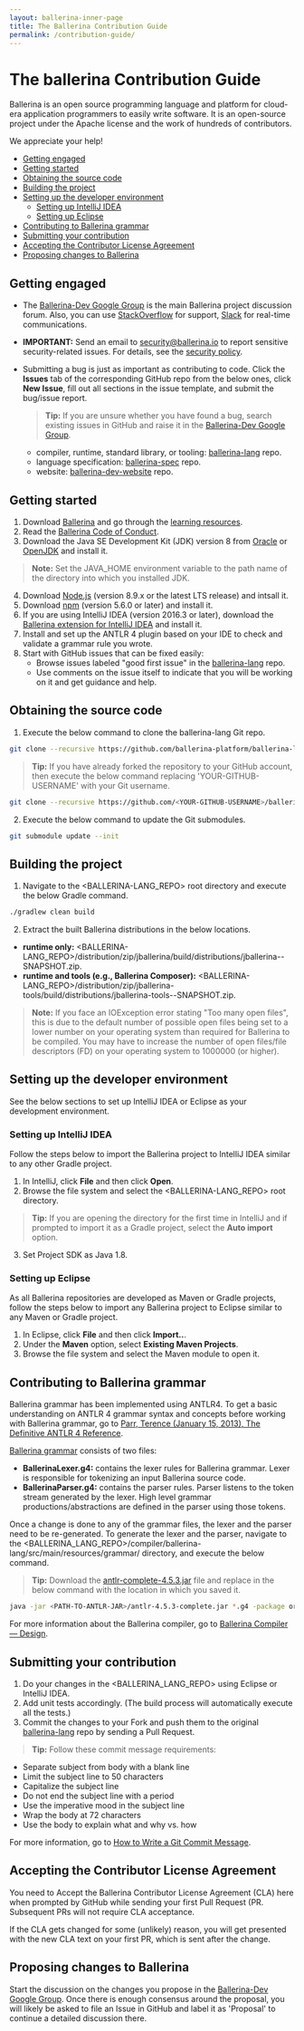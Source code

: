 ```yaml
---
layout: ballerina-inner-page
title: The Ballerina Contribution Guide
permalink: /contribution-guide/
---
```


# The ballerina Contribution Guide

Ballerina is an open source programming language and platform for cloud-era application programmers to easily write software. It is an open-source project under the Apache license and the work of hundreds of contributors.

We appreciate your help!

- [Getting engaged](#getting-engaged)
- [Getting started](#getting-started)
- [Obtaining the source code](#obtaining-the-source-code)
- [Building the project](building-the-project)
- [Setting up the developer environment](setting-up-the-developer-environment)
    - [Setting up IntelliJ IDEA](#setting-up-intelliJ-idea)
    - [Setting up Eclipse](#setting-up-eclipse)
- [Contributing to Ballerina grammar](#contributing-to-ballerina-grammar)
- [Submitting your contribution](#submitting-your-contribution)
- [Accepting the Contributor License Agreement](#accepting-the-contributor-license-agreement)
- [Proposing changes to Ballerina](#proposing-changes-to-ballerina)

## Getting engaged

- The [Ballerina-Dev Google Group](#https://groups.google.com/forum/#!forum/ballerina-dev) is the main Ballerina project discussion forum. Also, you can use [StackOverflow](#https://stackoverflow.com/questions/tagged/ballerina) for support, [Slack](#https://app.slack.com/client/T47EAEKB5/DF818FX9Q) for real-time communications.

- **IMPORTANT:** Send an email to security@ballerina.io to report sensitive security-related issues. For details, see the <a href="https://ballerina.io/security/">security policy</a>.

- Submitting a bug is just as important as contributing to code. Click the **Issues** tab of the corresponding GitHub repo from the below ones, click **New Issue**, fill out all sections in the issue template, and submit the bug/issue report.

    >**Tip:** If you are unsure whether you have found a bug, search existing issues in GitHub and raise it in the [Ballerina-Dev Google Group](#https://groups.google.com/forum/#!forum/ballerina-dev).
   - compiler, runtime, standard library, or tooling: <a href="https://github.com/ballerina-platform/ballerina-lang/issues">ballerina-lang</a> repo.
   - language specification: <a href="https://github.com/ballerina-platform/ballerina-spec/issues">ballerina-spec</a> repo.
   - website: <a href="https://github.com/ballerina-platform/ballerina-dev-website/issues">ballerina-dev-website</a> repo. 

## Getting started

1. Download [Ballerina](#https://ballerina.io) and go through the [learning resources](#https://ballerina.io/learn).
2. Read the [Ballerina Code of Conduct](#https://ballerina.io/code-of-conduct).
3. Download the Java SE Development Kit (JDK) version 8 from [Oracle](#http://www.oracle.com/technetwork/java/javase/downloads/index.html) or [OpenJDK](#http://openjdk.java.net/install/index.html) and install it.
>**Note:** Set the JAVA_HOME environment variable to the path name of the directory into which you installed JDK.
4. Download [Node.js](#https://nodejs.org/en/download/) (version 8.9.x or the latest LTS release) and intsall it.
5. Download [npm](#https://www.npmjs.com/get-npm) (version 5.6.0 or later) and install it.
6. If you are using IntelliJ IDEA (version 2016.3 or later), download the [Ballerina extension for IntelliJ IDEA](#https://plugins.jetbrains.com/plugin/9520-ballerina) and install it.
7. Install and set up the ANTLR 4 plugin based on your IDE to check and validate a grammar rule you wrote.
8. Start with GitHub issues that can be fixed easily:
    - Browse issues labeled "good first issue" in the <a href="https://github.com/ballerina-platform/ballerina-lang/issues">ballerina-lang</a> repo.
    - Use comments on the issue itself to indicate that you will be working on it and get guidance and help.

## Obtaining the source code 

1. Execute the below command to clone the ballerina-lang Git repo.
```bash 
git clone --recursive https://github.com/ballerina-platform/ballerina-lang.git
```
>**Tip:** If you have already forked the repository to your GitHub account, then execute the below command replacing 'YOUR-GITHUB-USERNAME' with your Git username.
```bash 
git clone --recursive https://github.com/<YOUR-GITHUB-USERNAME>/ballerina-lang.git
```
2. Execute the below command to update the Git submodules.
```bash 
git submodule update --init
```
## Building the project

1. Navigate to the <BALLERINA-LANG_REPO> root directory and execute the below Gradle command.
```bash 
./gradlew clean build
```
2. Extract the built Ballerina distributions in the below locations.
-  **runtime only:** <BALLERINA-LANG_REPO>/distribution/zip/jballerina/build/distributions/jballerina-<version>-SNAPSHOT.zip. 
-  **runtime and tools (e.g., Ballerina Composer):** <BALLERINA-LANG_REPO>/distribution/zip/jballerina-tools/build/distributions/jballerina-tools-<version>-SNAPSHOT.zip.
>**Note:** If you face an IOException error stating "Too many open files", this is due to the default number of possible open files being set to a lower number on your operating system than required for Ballerina to be compiled. You may have to increase the number of open files/file descriptors (FD) on your operating system to 1000000 (or higher).

## Setting up the developer environment

See the below sections to set up IntelliJ IDEA or Eclipse as your development environment.

### Setting up IntelliJ IDEA

Follow the steps below to import the Ballerina project to IntelliJ IDEA similar to any other Gradle project.

1. In IntelliJ, click **File** and then click **Open**.
2. Browse the file system and select the <BALLERINA-LANG_REPO> root directory.
>**Tip:** If you are opening the directory for the first time in IntelliJ and if prompted to import it as a Gradle project, select the **Auto import** option.
3. Set Project SDK as Java 1.8.

### Setting up Eclipse

As all Ballerina repositories are developed as Maven or Gradle projects, follow the steps below to import any Ballerina project to Eclipse similar to any Maven or Gradle project.

1. In Eclipse, click **File** and then click **Import..**.
2. Under the **Maven** option, select **Existing Maven Projects**. 
3. Browse the file system and select the Maven module to open it.

## Contributing to Ballerina grammar

Ballerina grammar has been implemented using ANTLR4. To get a basic understanding on ANTLR 4 grammar syntax and concepts before working with Ballerina grammar, go to [Parr, Terence (January 15, 2013), The Definitive ANTLR 4 Reference](#http://lms.ui.ac.ir/public/group/90/59/01/15738_ce57.pdf).

[Ballerina grammar](#https://github.com/ballerina-platform/ballerina-lang/tree/master/compiler/ballerina-lang/src/main/resources/grammar) consists of two files:

- **BallerinaLexer.g4:** contains the lexer rules for Ballerina grammar. Lexer is responsible for tokenizing an input Ballerina source code.
- **BallerinaParser.g4:** contains the parser rules. Parser listens to the token stream generated by the lexer. High level grammar productions/abstractions are defined in the parser using those tokens.

Once a change is done to any of the grammar files, the lexer and the parser need to be re-generated. To generate the lexer and the parser, navigate to the <BALLERINA_LANG_REPO>/compiler/ballerina-lang/src/main/resources/grammar/ directory, and execute the below command. 

>**Tip:** Download the [antlr-complete-4.5.3.jar](#https://jar-download.com/artifacts/org.antlr/antlr4/4.5.3/source-code) file and replace <PATH-TO-ANTLR-JAR> in the below command with the location in which you saved it.

```bash 
java -jar <PATH-TO-ANTLR-JAR>/antlr-4.5.3-complete.jar *.g4 -package org.wso2.ballerinalang.compiler.par
```

For more information about the Ballerina compiler, go to [Ballerina Compiler — Design](#https://medium.com/@sameerajayasoma/ballerina-compiler-design-3406acc2476c?).

## Submitting your contribution

1. Do your changes in the <BALLERINA_LANG_REPO> using Eclipse or IntelliJ IDEA.
2. Add unit tests accordingly. (The build process will automatically execute all the tests.)
3. Commit the changes to your Fork and push them to the original <a href="https://github.com/ballerina-platform/ballerina-lang/issues">ballerina-lang</a> repo by sending a Pull Request. 

>**Tip:** Follow these commit message requirements:

- Separate subject from body with a blank line
- Limit the subject line to 50 characters
- Capitalize the subject line
- Do not end the subject line with a period
- Use the imperative mood in the subject line
- Wrap the body at 72 characters
- Use the body to explain what and why vs. how

For more information, go to [How to Write a Git Commit Message](#https://chris.beams.io/posts/git-commit/).

## Accepting the Contributor License Agreement 

You need to Accept the Ballerina Contributor License Agreement (CLA) here when prompted by GitHub while sending your first Pull Request (PR. Subsequent PRs will not require CLA acceptance.

If the CLA gets changed for some (unlikely) reason, you will get presented with the new CLA text on your first PR, which is sent after the change.

## Proposing changes to Ballerina

Start the discussion on the changes you propose in the [Ballerina-Dev Google Group](#https://groups.google.com/forum/#!forum/ballerina-dev). Once there is enough consensus around the proposal, you will likely be asked to file an Issue in GitHub and label it as 'Proposal' to continue a detailed discussion there.

